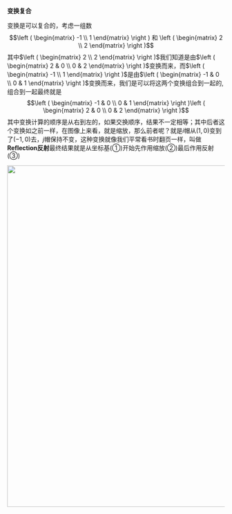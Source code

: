 **变换复合**

变换是可以复合的，考虑一组数
$$\left ( \begin{matrix} -1 \\ 1 \end{matrix} \right ) 和 \left ( \begin{matrix} 2 \\ 2 \end{matrix} \right )$$其中$\left ( \begin{matrix} 2 \\ 2 \end{matrix} \right )$我们知道是由$\left ( \begin{matrix} 2 & 0 \\ 0 & 2 \end{matrix} \right )$变换而来，而$\left ( \begin{matrix} -1 \\ 1 \end{matrix} \right )$是由$\left ( \begin{matrix} -1 & 0 \\ 0 & 1 \end{matrix} \right )$变换而来，我们是可以将这两个变换组合到一起的,组合到一起最终就是
$$\left ( \begin{matrix} -1 & 0 \\ 0 & 1 \end{matrix} \right )\left ( \begin{matrix} 2 & 0 \\ 0 & 2 \end{matrix} \right )$$其中变换计算的顺序是从右到左的，如果交换顺序，结果不一定相等；其中后者这个变换如之前一样，在图像上来看，就是缩放，那么前者呢？就是$i$帽从$(1,0)$变到了$(-1,0)$去，$j$帽保持不变，这种变换就像我们平常看书时翻页一样，叫做**Reflection反射**最终结果就是从坐标基(①)开始先作用缩放(②)最后作用反射(③)
<div align=center><img src="https://cdn.jsdelivr.net/gh/aaronmack/image-hosting@master/mathematics/手绘复合变换.7kd8flleofs.webp" width="790"></div>
